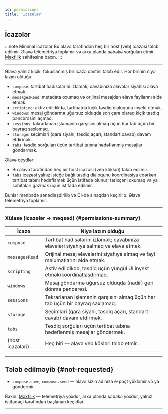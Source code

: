 ```yaml
---
id: permissions
title: 'İcazələr'
---
```


## İcazələr

:::note Minimal icazələr
Bu əlavə tərəfindən heç bir host (veb) icazəsi tələb edilmir. Əlavə telemetriya toplamır və arxa planda şəbəkə sorğuları etmir. [Məxfilik](privacy) səhifəsinə baxın.
:::

---

Əlavə yalnız kiçik, fokuslanmış bir icazə dəstini tələb edir. Hər birinin niyə lazım olduğu:

- `compose`: tərtibat hadisələrini izləmək, cavabınıza əlavələr siyahısı əlavə etmək.
- `messagesRead`: metadata oxumaq və orijinal mesajdan əlavə fayllarını əldə etmək.
- `scripting`: aktiv edildikdə, tərtibatda kiçik təsdiq dialoqunu inyekt etmək.
- `windows`: mesaj göndərmə uğursuz olduqda son çarə olaraq kiçik təsdiq pəncərəsini açmaq.
- `sessions`: təkrarlanan işləmənin qarşısını almaq üçün hər tab üçün bir bayraq saxlamaq.
- `storage`: seçimləri (qara siyahı, təsdiq açarı, standart cavab) davam etdirmək.
- `tabs`: təsdiq sorğuları üçün tərtibat tabına hədəflənmiş mesajlar göndərmək.

Əlavə qeydlər:

- Bu əlavə tərəfindən heç bir host icazəsi (veb kökləri) tələb edilmir.
- `tabs` icazəsi yalnız isteğe bağlı təsdiq dialoqunu koordinasiya edərkən tərtibat tabını hədəfləmək üçün istifadə olunur; tarixçəni oxumaq və ya səhifələri gəzmək üçün istifadə edilmir.

Bunlar mənbədə sənədləşdirilib və CI-də sınaqdan keçirilib. Əlavə telemetriya toplamır.

---

### Xülasə (icazələr → məqsəd) {#permissions-summary}

| İcazə            | Niyə lazım olduğu                                                                   |
| ---------------- | ----------------------------------------------------------------------------------- |
| `compose`        | Tərtibat hadisələrini izləmək; cavabınıza əlavələri siyahıya salmaq və əlavə etmək. |
| `messagesRead`   | Orijinal mesaj əlavələrini siyahıya almaq və fayl məlumatlarını əldə etmək.         |
| `scripting`      | Aktiv edildikdə, təsdiq üçün yüngül UI inyekt etmək/koordinatlaşdırmaq.             |
| `windows`        | Mesaj göndərmə uğursuz olduqda (nadir) geri dönmə pəncərəsi.                        |
| `sessions`       | Təkrarlanan işləmənin qarşısını almaq üçün hər tab üçün bir bayraq saxlamaq.        |
| `storage`        | Seçimləri (qara siyahı, təsdiq açarı, standart cavab) davam etdirmək.               |
| `tabs`           | Təsdiq sorğuları üçün tərtibat tabına hədəflənmiş mesajlar göndərmək.               |
| (host icazələri) | Heç biri — əlavə veb kökləri tələb etmir.                                           |

---

## Tələb edilməyib {#not-requested}

- `compose.save`, `compose.send` — əlavə sizin adınıza e-poçt yükləmir və ya göndermir.

Baxın: [Məxfilik](privacy) — telemetriya yoxdur, arxa planda şəbəkə yoxdur, yalnız istifadəçi tərəfindən başlanan keçidlər.

---
